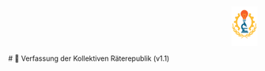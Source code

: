 <p align="right">
  <img src="https://raw.githubusercontent.com/hades-dux/Kollektive-Raeterepublik/main/Meta_und_Systemstruktur/logo_offiziell.png" alt="Logo der Kollektiven Räterepublik" height="80">
</p>
# 📜 Verfassung der Kollektiven Räterepublik (v1.1)

<!--
Autor: Fabio Weidner
Version: 1.0
Sektion: Manifest & Grundlagen
Veröffentlichung: Mai 2025
---

## Artikel 1 – Grundprinzipien

Die Kollektive Räterepublik basiert auf direkter Mitbestimmung, Transparenz und kollektiver Verantwortung.  
Entscheidungen werden durch demokratische Strukturen getroffen, die jederzeit einsehbar, überprüfbar und veränderbar sind.  
Jede Bürgerin und jeder Bürger hat das Recht und die Pflicht zur Mitgestaltung.

Das **Kollektiv** ist die höchste politische Verfassungsinstanz.  
Es bestimmt durch Feedback, Abstimmungen und Vorschlagsrecht die grundlegende Ausrichtung des Systems.

---

## Artikel 2 – Struktur der Räterepublik

### 2.1 Räte
- Der **Kollektivrat** ist das höchste beschlussfassende Organ.
- **Bezirksräte** verwalten regionale Abläufe und arbeiten dem Kollektivrat zu.
- **Kleine Räte** werden innerhalb der Gruppen gewählt und übernehmen dort administrative Koordination.
- Der **geschlossene Rat** ist die Exekutive und setzt Beschlüsse des Kollektivrats um.

### 2.2 Gruppen
- Thematische Gruppen organisieren sich autonom innerhalb festgelegter Rahmen.
- Jede Gruppe wählt einen **kleinen Rat** sowie einen **Gruppenvorsitzenden**.
- Gruppen dürfen Untergruppen bilden, benötigen jedoch die Genehmigung des Kollektivrats bei zusätzlichem Verwaltungsbedarf.
- Gruppen haben Dokumentationspflicht über alle Entscheidungen.

### 2.3 Kommunikation & Abstimmung
- Alle Gruppen und Räte sind verpflichtet, regelmäßig zu kommunizieren und Ergebnisse zu protokollieren.
- Vierteljährliche Abstimmungstreffen zwischen kleinen Räten sind verpflichtend.
- In Ausnahmefällen können Eilanträge außerhalb der regulären Treffen bearbeitet werden.

### 2.4 Sonderräte & Abrufgremien
- Sonderräte (z. B. Ethik-, Krisen- oder Kontrollgremien) können temporär durch Kollektivrat oder Bezirksräte eingesetzt werden.
- Ihre Existenz, Befugnisse und Auflösung unterliegen der Zustimmung des Kollektivs.

---

## Artikel 3 – Bürgerabstimmungen

### A. Allgemeine Abstimmungen
- Eine Bürgerabstimmung benötigt mindestens **500 Unterstützerstimmen** zur Einleitung.
- Verfassungsänderungen unterliegen einem **Vetorecht des Kollektivs** bei einer Beteiligung von mindestens **25 % der Wahlberechtigten**.
- Themen dürfen frühestens nach **10 Jahren** erneut abgestimmt werden.
- Das Kollektivrat kann in Ausnahmefällen selbst Bürgerabstimmungen einleiten.

### B. Abstimmungstypen
- Es wird unterschieden zwischen:
  - **Volksinitiativen** (von Bürgern initiiert)
  - **Feedback-Abstimmungen** (nicht bindend, orientierend)
  - **Formellen Entscheidungen** (mit Gesetzescharakter)

---

## Artikel 4 – Wahlen & Amtszeiten

### 4.1 Allgemein
- Alle Wahlprozesse sind öffentlich, nachvollziehbar und durch das Kollektiv kontrollierbar.
- Die Mindestwahlbeteiligung beträgt **60 % der Wahlberechtigten**, um gültig zu sein.

### 4.2 Amtsperioden
- **Bezirksräte**: 5 Jahre, max. 2 Amtszeiten in Folge
- **Kleine Räte**: 3 Jahre, unbegrenzt wiederwählbar
- **Kollektivrat**: 5 Jahre, max. 2 Amtszeiten
- **Tribunalgericht**: 16 Jahre, Wiederwahl zulässig

### 4.3 Verfahren
- Bei Stimmengleichheit erfolgt eine Stichwahl innerhalb einer Woche.
- Bei erneutem Gleichstand entscheidet das **Tribunalgericht** anhand objektiver Kriterien.

---

## Artikel 5 – Kontrolle & Sanktionen

### 5.1 Kontrollmechanismen
- Der **Kollektivrat** kontrolliert den geschlossenen Rat.
- Bezirksräte werden durch das jeweilige Kollektiv kontrolliert.
- Gruppen unterliegen interner und externer Dokumentationspflicht.

### 5.2 Sanktionen
- Verstößt ein Organ oder Mitglied gegen Prinzipien, Regeln oder Pflichten, entscheidet das Tribunalgericht.
- Sanktionen:
  - Politisches Ämterverbot (bis zu 20 Jahre)
  - Geldstrafen oder wirtschaftliche Einschränkungen
  - Öffentliche Bekanntmachung des Verstoßes

### 5.3 Transparenz
- Vor der Durchführung von Sanktionen ist das Kollektiv zu informieren.
- Bei Sanktionen gegen gewählte Organe ist eine öffentliche Begründung verpflichtend.

---

## Artikel 6 – Krisenmanagement

### 6.1 Definition einer Krise
Eine Krise liegt vor, wenn:
- der **geschlossene Rat** einstimmig eine Situation als Krise benennt  
- ein **Bezirksrat** einstimmig eine Krise erklärt  
- der **Zugang zu anderen Instanzen dauerhaft gestört** oder nicht möglich ist

### 6.2 Krisenrat
- Jeder Bezirksrat kann in Krisenzeiten einen **eigenen Krisenrat** bilden
- Krisenräte dürfen maximal **6 Monate** agieren
- Danach prüft das Kollektiv die Situation erneut

### 6.3 Befugnisse in Krisenzeiten
- Der geschlossene Rat **soll Maßnahmen anordnen**, um die Stabilität zu sichern
- **Notfallmaßnahmen sind reversibel**, sobald reguläre Strukturen wiederhergestellt sind

---

## Artikel 7 – Wirtschafts- & Infrastrukturplanung

### 7.1 Planung
- Der Haushalts- und Wirtschaftsplan wird als **5-Jahres-Plan** erstellt
- Der Kollektivrat verantwortet die überregionale Planung  
- Bezirksräte analysieren regionale Bedarfe und setzen lokale Projekte um

### 7.2 Nachhaltigkeit
- Alle Infrastrukturprojekte müssen **Nachhaltigkeitskriterien** erfüllen  
- Ein **Nachhaltigkeitsgremium** überprüft die Umsetzung

### 7.3 Betriebsräte
- Betriebsräte setzen wirtschaftliche Entscheidungen um  
- Sie werden alle **5 Jahre gewählt**  
- Sie arbeiten mit Bezirksräten zusammen und kontrollieren betriebliche Fairness

---

## Artikel 8 – Zugang & Mitgliedschaft

### 8.1 Aufnahmeverfahren
- Gruppen dürfen keine Mitglieder selbst aufnehmen  
- Die Aufnahme erfolgt durch den Kollektivrat oder die Bezirksräte  
- Fachliche Eignung und Know-how der Gruppenarbeit sind Voraussetzung

### 8.2 Anwesenheitspflicht
- Gruppenmitglieder unterliegen einer **Anwesenheitspflicht**, außer bei Krankheit oder Erholungsurlaub  
- Dauerhaft unterbesetzte Gruppen können restrukturiert oder aufgelöst werden

### 8.3 Mitbestimmung
- Alle Bürger:innen haben Mitbestimmungsrechte, aber **keine Strafen bei Nichtbeteiligung**  
- Anreize wie Bildungsgutscheine und Aufklärungskampagnen werden genutzt

---

## Artikel 9 – Informations- & Medienordnung

### 9.1 Medienstruktur
- Es gibt **keine private Medienlandschaft**  
- Die **Gruppe Unterhaltung** ist verantwortlich für alle Inhalte

### 9.2 Standards
- Ein interner **Ethik-Kodex** sichert journalistische Standards  
- Ein **Faktenprüfungsgremium** prüft Inhalte vor Veröffentlichung

### 9.3 Korrektur & Bildung
- Falschmeldungen müssen klar korrigiert werden  
- Medienbildung ist Teil des Bildungssystems  
- Alle Inhalte werden in **offenen Mediatheken & Archiven** dokumentiert

---

## Artikel 10 – Justiz

### 10.1 Struktur
- Das **Tribunalgericht** ist die höchste rechtsprechende Instanz  
- Es wird vom Kollektiv überwacht

### 10.2 Zusammensetzung
- Mindestanzahl der Richter: **7**  
- Amtszeit: **16 Jahre**, Wiederwahl möglich  
- Keine Rotation verpflichtend

### 10.3 Aufgaben
- Entscheidet über Sanktionen bei Fehlverhalten, Wahlbetrug und Machtmissbrauch  
- Kontrolliert Finanzflüsse und strukturelle Verstöße

---

## Artikel 11 – Künstliche Intelligenz & ethische Leitlinien

### 11.1 Allgemeines
Der Einsatz von Künstlicher Intelligenz (KI) innerhalb der Kollektiven Räterepublik unterliegt strengen ethischen, demokratischen und gesellschaftlich verantwortungsvollen Standards.

### 11.2 Transparenz & Nachvollziehbarkeit
Alle KI-Systeme müssen nachvollziehbar, dokumentiert und durch das Kollektiv überprüfbar sein.  
Black-Box-Algorithmen sind nicht zulässig.

### 11.3 Zweckgebundenheit & Kontrolle
KI darf nur für kollektiv legitimierte Aufgaben eingesetzt werden.  
Automatisierte Entscheidungsprozesse ohne menschliche Überprüfung sind untersagt.

### 11.4 Diskriminierungsfreiheit
KI-Systeme müssen diskriminierungsfrei entwickelt und öffentlich dokumentiert sein.

### 11.5 Mitbestimmung
Das Kollektiv hat jederzeit das Recht, KI-Systeme zu überprüfen oder abzulehnen.  
Ein **Ethikgremium** berichtet regelmäßig.

### 11.6 Bildungsauftrag
Medien- und KI-Kompetenz wird aktiv gefördert.  
Bürger:innen haben Anspruch auf transparente Information über eingesetzte Systeme.

---
---

## Artikel 12 – Forschung & Innovation

### 12.1 Gemeinwohlorientierung
Alle Forschungs- und Innovationsprojekte in der Kollektiven Räterepublik dienen dem Gemeinwohl und sind frei zugänglich.  
Patente oder exklusive Eigentumsrechte an Forschungsergebnissen sind nicht zulässig.

### 12.2 Grundlagenforschung
Ein eigener **Grundlagenforschungsfonds** fördert langfristige, nicht-kommerzielle Forschungsvorhaben.  
Die Mittelvergabe erfolgt durch den Kollektivrat auf Empfehlung wissenschaftlicher Gruppen.

### 12.3 Transparenz & Veröffentlichung
Forschungsergebnisse müssen nachvollziehbar dokumentiert und der Öffentlichkeit zur Verfügung gestellt werden.  
Publikationen, Daten und Methoden unterliegen der Open-Access-Pflicht.

### 12.4 Zusammenarbeit
Forschungsgruppen arbeiten eng mit Gruppen, Räten und Betrieben zusammen, um Innovationen kollektiv umzusetzen.

---

## Artikel 13 – Migration & Integration

### 13.1 Zugang & Aufnahme
Einwanderung in die Räterepublik erfolgt strukturiert, transparent und nach kollektiv definierten Kriterien.  
Zentrale Ankunftszentren koordinieren Anmeldung, Qualifikationsprüfung und erste Orientierung.

### 13.2 Gleichberechtigung
Alle Zugezogenen erhalten nach erfolgreicher Integration die gleichen Rechte und Pflichten wie andere Bürger:innen.  
Diskriminierung aufgrund Herkunft oder Sprache ist unzulässig.

### 13.3 Integration & Teilhabe
Integration erfolgt über:
- Mentorenprogramme mit bestehenden Bürger:innen  
- Berufsorientierte Sprachkurse  
- Kulturelle & politische Bildung  
- Zugang zu Gruppen, Abstimmungen und Projekten

### 13.4 Bildungs- & Berufszugang
Qualifikationen werden anhand internationaler Standards bewertet.  
Es gelten beschleunigte Verfahren für den Einstieg in Ausbildung, Weiterbildung und Arbeit.

---

## Artikel 14 – Digitale Infrastruktur & Sicherheit

### 14.1 Grundversorgung
Zugang zum Internet ist ein Grundrecht.  
Digitale Infrastruktur wird staatlich verwaltet, dezentral gesichert und kollektiv kontrolliert.

### 14.2 Netzneutralität & Datenschutz
Die Netzneutralität ist uneingeschränkt garantiert.  
Bürgerdaten dürfen nur gespeichert werden, wenn dies kollektiv legitimiert, transparent und sicher erfolgt.

### 14.3 Cyber-Sicherheit
Eine zentrale **Cyber-Sicherheitsagentur** schützt kritische Systeme und Kommunikationswege.  
Sie unterliegt der Kontrolle des Kollektivrats und darf keine Überwachung ohne Zustimmung vornehmen.

### 14.4 Digitale Bildung
Medien- und Informationskompetenz ist Teil des Bildungssystems.  
Digitale Tools müssen nachvollziehbar und dokumentiert sein.

---

## Artikel 15 – Rechte der Bürger:innen

### 15.1 Gleichheit & Würde
Alle Menschen sind gleich an Würde und Rechten.  
Diskriminierung aufgrund Herkunft, Geschlecht, Orientierung, Alter, Glaube oder Sprache ist verboten.

### 15.2 Politische Teilhabe
Jede Bürgerin und jeder Bürger hat das Recht auf:
- Beteiligung an Wahlen, Abstimmungen & Debatten  
- Zugang zu Informationen und Entscheidungsträgern  
- Vorschläge, Kritik & aktives Mitgestalten

### 15.3 Recht auf Bildung
Bildung ist für alle kostenlos zugänglich – lebenslang, barrierefrei, praxisnah.  
Bildungseinrichtungen unterliegen demokratischer Kontrolle.

### 15.4 Recht auf Gesundheit & Versorgung
Jeder Mensch hat Anspruch auf eine faire, solidarisch organisierte Gesundheitsversorgung und Zugang zu öffentlichen Versorgungsleistungen.

### 15.5 Recht auf Datenschutz
Persönliche Daten dürfen nur mit informierter Zustimmung erhoben, verarbeitet oder weitergegeben werden.

---
---

🔢 **Abgeschlossen**  
🗓️ *Stand: 26.04.2025*  
🏩 *Verantwortlich: Gruppe Wirtschaft & Produktion – Kollektive Räterepublik*  
🔐 *Freigegeben zur Umsetzung, Anwendung und Weiterentwicklung*

---
<sub><sup>Autor: Fabio Weidner | Version 1.0 | Manifest & Grundlagen | Mai 2025</sup></sub>
